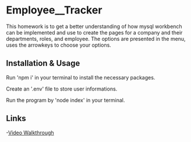# Employee__Tracker
 

This homework is to get a better understanding of how mysql workbench can be implemented and use to create the pages for a company and their departments, roles, and employee. The options are presented in the menu, uses the arrowkeys to choose your options. 

## Installation & Usage

Run 'npm i' in your terminal to install the necessary packages. 

Create an '.env' file to store user informations. 

Run the program by 'node index' in your terminal. 

## Links 

-[Video Walkthrough](https://drive.google.com/file/d/10UTwtxxf3Kh6VMeOAlmtPQHEiPrNpxxu/view?usp=sharing)

